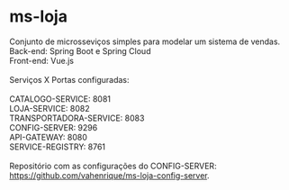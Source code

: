 # ms-loja

Conjunto de microsseviços simples para modelar um sistema de vendas.<br />
Back-end: Spring Boot e Spring Cloud<br />
Front-end: Vue.js<br />
<br />
Serviços X Portas configuradas:<br />
<br />
CATALOGO-SERVICE: 8081<br />
LOJA-SERVICE: 8082<br />
TRANSPORTADORA-SERVICE: 8083<br />
CONFIG-SERVER: 9296<br />
API-GATEWAY: 8080<br />
SERVICE-REGISTRY: 8761<br />
<br />
Repositório com as configurações do CONFIG-SERVER: https://github.com/vahenrique/ms-loja-config-server.
